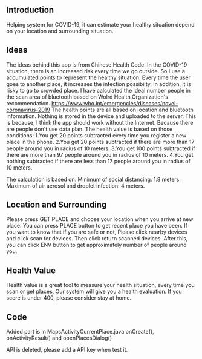 ## Introduction
Helping system for COVID-19, it can estimate your healthy situation depend on your location and surrounding situation.

## Ideas
The ideas behind this app is from Chinese Health Code. In the COVID-19 situation, there is an increased risk every time we go outside. So I use a accumulated points to represent the healthy situation. Every time the user goes to another place, it increases the infection possibilty. In addition, it is risky to go to crowded place. I have calculated the ideal number people in the scan area of bluetooth based on Wolrd Health Organization's recommendation. https://www.who.int/emergencies/diseases/novel-coronavirus-2019
The health points are all based on location and bluetooth information. Nothing is stored in the device and uploaded to the server. This is because, I think the app should work without the Internet. Because there are people don't use data plan.
The health value is based on those conditions:
    1.You get 20 points subtracted every time you register a new place in the phone.
    2.You get 20 points subtracted if there are more than 17 people around you in radius of 10 meters.
    3.You get 100 points subtracted if there are more than 97 people around you in radius of 10 meters.
    4.You get nothing subtracted if there are less than 17 people around you in radius of 10 meters.
    
The calculation is based on:
Minimum of social distancing: 1.8 meters.
Maximum of air aerosol and droplet infection: 4 meters.

## Location and Surrounding
Please press GET PLACE and choose your location when you arrive at new place.
You can press PLACE button to get recent place you have been.
If you want to know that if you are safe or not, Please click nearby devices and click scan for devices.
Then click return scanned devices. 
After this, you can click ENV button to get approximately number of people around you.

## Health Value
Health value is a great tool to measure your health situation, every time you scan or get places,
Our system will give you a health evaluation. If you score is under 400, please consider stay at home.

## Code
Added part is in MapsActivityCurrentPlace.java onCreate(), onActivityResult() and openPlacesDialog()

API is deleted, please add a API key when test it.
